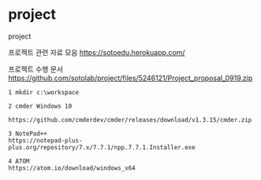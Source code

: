 # project
project

   프로젝트 관련 자료 모음
   https://sotoedu.herokuapp.com/

   프로젝트 수행 문서
   https://github.com/sotolab/project/files/5246121/Project_proposal_0919.zip

    1 mkdir c:\workspace

    2 cmder Windows 10

    https://github.com/cmderdev/cmder/releases/download/v1.3.15/cmder.zip

    3 NotePad++
    https://notepad-plus-plus.org/repository/7.x/7.7.1/npp.7.7.1.Installer.exe
    
    4 ATOM 
    https://atom.io/download/windows_x64
    
    
    
    
